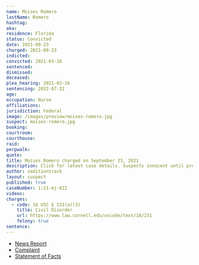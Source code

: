 ```yaml
---
name: Moises Romero
lastName: Romero
hashtag:
aka:
residence: Florida
status: Convicted
date: 2021-09-23
charged: 2021-09-23
indicted:
convicted: 2021-03-16
sentenced:
dismissed:
deceased:
plea_hearing: 2021-03-16
sentencing: 2022-07-22
age:
occupation: Nurse
affiliations:
jurisdiction: Federal
image: /images/preview/moises-romero.jpg
suspect: moises-romero.jpg
booking:
courtroom:
courthouse:
raid:
perpwalk:
quote:
title: Moises Romero charged on September 23, 2021
description: Click for latest case details. Suspects innocent until proven guilty.
author: seditiontrack
layout: suspect
published: true
caseNumber: 1:21-mj-612
videos:
charges:
  - code: 18 USC § 231(a)(3)
    title: Civil Disorder
    url: https://www.law.cornell.edu/uscode/text/18/231
    felony: true
sentence:
---
```


- [News Report](https://wsvn.com/news/local/2-south-floridians-post-photos-videos-of-themselves-at-u-s-capitol-riot/)
- [Complaint](https://extremism.gwu.edu/sites/g/files/zaxdzs2191/f/Moises%20Romero%20Criminal%20Complaint.pdf)
- [Statement of Facts](https://www.justice.gov/usao-dc/case-multi-defendant/file/1440791/download)
